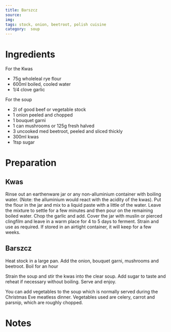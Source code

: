 ```yaml
---
title: Barszcz
source: 
img: 
tags: stock, onion, beetroot, polish cuisine
category:  soup
---
```


Ingredients
===========

For the Kwas
* 75g wholeleal rye flour
* 600ml boiled, cooled water
* 1/4 clove garlic

For the soup
* 2l of good beef or vegetable stock
* 1 onion peeled and chopped
* 1 bouquet garni
* 1 can mushrooms or 125g fresh halved
* 3 uncooked med beetroot, peeled and sliced thickly
* 300ml kwas
* 1tsp sugar

Preparation
===========

## Kwas

Rinse out an earthenware jar or any non-alluminium container with boiling water. (Note: the alluminium would react with the acidity of the kwas). Put the flour in the jar and mix to a liquid paste with a little of the water. Leave the mixture to settle for a few minutes and then pour on the remaining boiled water. Chop the garlic and add. Cover the jar with muslin or pierced clingfilm and leave in a warm place for 4 to 5 days to ferment. Strain and use as required. If stored in an airtight container, it will keep for a few weeks.

## Barszcz

Heat stock in a large pan. Add the onion, bouquet garni, mushrooms and beetroot. Boil for an hour

Strain the soup and stir the kwas into the clear soup. Add sugar to taste and reheat if necessary without boiling. Serve and enjoy.

You can add vegetables to the soup which is normally served during the Christmas Eve meatless dinner. Vegetables used are celery, carrot and parsnip, which are roughly chopped.

Notes
=====
